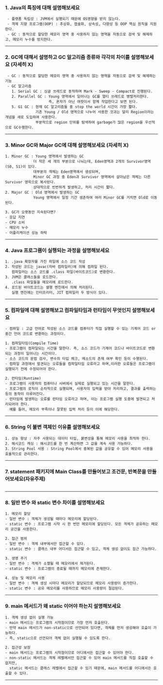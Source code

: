 ### 1. Java의 특징에 대해 설명해보세요
~~~
 - 플랫폼 독립성 : JVM에서 실행되기 때문에 OS영향을 받지 않는다.
 - 객제 지향 프로그램(OOP) : 추상화, 캡술화, 상속성, 다향성 등 OOP 핵심 원칙을 지원한다.
 - GC : 동적으로 할당한 메모리 영역 중 사용하지 않는 영역을 자동으로 검색 및 해제하고, 메모리 누수를 방지한다.
~~~
--- 

### 2. GC에 대해서 설명하고 GC 알고리즘 종류와 각각의 차이를 설명해보세요 (자세히 X)
~~~
 - GC : 동적으로 할당한 메모리 영역 중 사용하지 않는 영역을 자동으로 검색 및 해제하는 기능
 - GC 알고리즘
   1. Serial GC : 싱글 쓰레드로 동작하며 Mark - Sweep - Compact로 진행된다.
   2. Parallel GC : Young 영역에서 일어나는 GC를 멀티 쓰레드로 병렬처리한다.
                    즉, 혼자가 아닌 여럿이서 함께 작업한다고 보면 된다.
   5. G1 GC : 현재 GC 알고리즘들 중 stop the world 시간이 가장 짧다.
              기존 Young / Old 영역으로 나누어 사용한 것과는 달리 Region이라는 개념을 새로 도입하여 사용한다.
              부분적으로 region 단위를 탐색하여 garbage가 많은 region을 우선적으로 GC수행한다.
~~~
--- 

### 3. Minor GC와 Major GC에 대해 설명해보세요 (자세히 X)
~~~
1. Minor GC : Young 영역에서 발생하는 GC
             더 작은 세 개의 부분으로 나뉘는데, Eden영역과 2개의 Survivor영역(S0, S1)이 있다.
             대부분의 객체는 Eden영역에서 생성되며, 
             Minor GC 과정 중 Eden과 Survivor 영역에서 살아남은 객체는 다른 Survivor 영윽으로 복사된다.
             상대적으로 빈번하게 발생하고, 처리 시간이 짧다.
2. Major GC : Old 영역에서 발생하는 GC
             Young 영역에서 일정 기간 생존하여 여러 Minor GC를 거치면 Old로 이동된다.

3. GC가 오랫동안 지속된다면?
- 응답 지연
- CPU 소비
- 메모리 누수
- 어플리케이션 성능 하락
~~~
--- 

### 4. Java 프로그램이 실행되는 과정을 설명해보세요
~~~
1. .java 확장자를 가진 파일에 소스 코드 작성
2. 작성된 코드는 javac(자바 컴파일러)에 의해 컴파일 된다.
   컴파일러는 소스 코드를 .class 파일(바이트코드)로 변환한다.
3. JVM은 클래스들을 로드한다.
   .class 파일들을 메모리에 로드한다.
4. 로드된 바이트코드는 샐행 엔진에서 의해 처리된다.
   실행 엔진에는 인터프리터, JIT 컴파일러 두 방식이 있다.
~~~
---

### 5. 컴파일에 대해 설명해보고 컴파일타임과 런타임이 무엇인지 설명해보세요
~~~
- 컴파일 : 고급 언어로 작성된 소스 코드를 컴퓨터가 직접 실행할 수 있는 기계어 코드 or 중간 언어 코드로 변환하는 과정이다.

1. 컴파일타임(Compile Time)
- 프로그램이 컴파일되는 시간을 말한다. 즉, 소스 코드가 기계어 코드나 바이트코드로 변환되는 과정이 일어나는 시간이다.
- 소스 코드의 문법 검사, 변수의 타입 체크, 메소드의 존재 여부 확인 등이 수행된다.
- 컴파일 과정에서 발견되는 오류들을 컴파일타임 오류라고 하며,이러한 오류들은 프로그램이 실행되기 전에 수정되어야 한다.

2. 런타임(Runtime)
- 프로그램이 사용자의 컴퓨터나 서버에서 실제로 실행되고 있는 시간을 말한다.
- 프로그램의 로직이 순차적으로 실행되며, 사용자의 입력을 받아 처리하고, 결과를 출력하는 등의 동작이 이루어진다.
- 런타임에 발생하는 오류를 런타임 오류라고 하며, 이는 프로그램 실행 도중에 발견되고 처리되어야 한다. 
  예를 들어, 메모리 부족이나 잘못된 입력 처리 등이 이에 해당한다.
~~~
---

### 6. String 이 불변 객체인 이유를 설명해보세요
~~~
1. 성능 향상 : 자주 사용되는 데이터 타입, 붉변성을 통해 메모리 사용을 최적하 한다.
2. 해시코드 캐싱 : 해시코드를 한 번 계산하면 그 값을 계속 사용 가능하다.
3. String Pool 사용 : String Pool에서 중복된 값을 공유할 수 있어 메모리 사용을 효율적으로 관리한다.
~~~
---

### 7. statement 패키지에 Main Class를 만들어보고 조건문, 반복문을 만들어보세요(자유주제)
~~~

~~~
---


### 8. 일반 변수 와 static 변수 차이를 설명해보세요 
~~~
1. 메모리 할당
- 일반 변수 : 객체가 생성될 때마다 메모리에 할당된다.
- static 변수 : 프로그램 시작 시 한 번만 메모리에 할당된다. 모든 객체가 공유하는 메모리 공간을 사용한다.

2. 접근 범위
- 일반 변수 : 객체 내부에서만 접근할 수 있다.
- static 변수 : 클래스 내부 어디서든 접근할 수 있고, 객체 생성 없이도 접근 가능하다.

3. 생명 주기
- 일반 변수 : 객체가 소멸될 때 메모리에서 제거된다.
- static 변수 : 프로그램이 종료될 때까지 메모리에 존재한다.

4. 성능 및 메모리 사용
- 일반 변수 : 객체 생성 시마다 메모리가 할당되므로 메모리 사용량이 증가한다.
- static 변수 : 공유 메모리를 사용하므로 메모리 사용량이 절감된다.
~~~
---

### 9. main 메서드가 왜 static 이어야 하는지 설명해보세요
~~~
1. 객체 생성 없이 실행 가능
- main 메서드는 프로그램의 시작점이므로 가장 먼저 호출된다.
- 만약 main 메서드가 non-static으로 선언되어 있다면, 객체를 먼저 생성해야 호출이 가능하다.
- 즉, static으로 선언되어 객체 없이 실행될 수 있도록 한다.

2. 접근성 보장
- main 메서드는 프로그램의 시작점이므로 어디에서든 접근할 수 있어야 한다.
- non-static 메서드는 객체 레벨에서만 접근할 수 있어 main 메서드를 직접 호출할 수 없지만,
  static 메서드는 클래스 레벨에서 접근할 수 있기 때문에, main 메서드를 어디에서든 호출할 수 있다.
~~~
---
